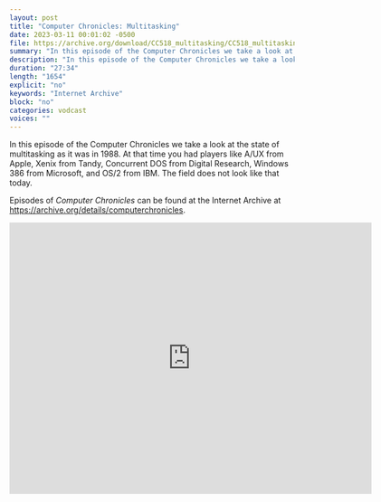 ```yaml
---
layout: post
title: "Computer Chronicles: Multitasking"
date: 2023-03-11 00:01:02 -0500
file: https://archive.org/download/CC518_multitasking/CC518_multitasking.mp4
summary: "In this episode of the Computer Chronicles we take a look at the state of multitasking as it was in 1988.  At that time you had players like A/UX from Apple, Xenix from Tandy, Concurrent DOS from Digital Research, Windows 386 from Microsoft, and OS/2 from IBM.  The field does not look like that today."
description: "In this episode of the Computer Chronicles we take a look at the state of multitasking as it was in 1988.  At that time you had players like A/UX from Apple, Xenix from Tandy, Concurrent DOS from Digital Research, Windows 386 from Microsoft, and OS/2 from IBM.  The field does not look like that today."
duration: "27:34"
length: "1654"
explicit: "no" 
keywords: "Internet Archive"
block: "no" 
categories: vodcast
voices: ""
---
```


In this episode of the Computer Chronicles we take a look at the state of multitasking as it was in 1988.  At that time you had players like A/UX from Apple, Xenix from Tandy, Concurrent DOS from Digital Research, Windows 386 from Microsoft, and OS/2 from IBM.  The field does not look like that today.

Episodes of *Computer Chronicles* can be found at the Internet Archive at <https://archive.org/details/computerchronicles>.

<iframe src="https://archive.org/embed/CC518_multitasking" width="640" height="480" frameborder="0" webkitallowfullscreen="true" mozallowfullscreen="true" allowfullscreen></iframe>
